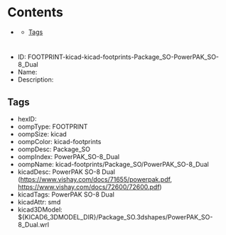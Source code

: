 



Contents
========

* [](#)
	* [Tags](#tags)

# 

- ID: FOOTPRINT-kicad-kicad-footprints-Package_SO-PowerPAK_SO-8_Dual
- Name: 
- Description: 

## Tags

- hexID: 
- oompType: FOOTPRINT
- oompSize: kicad
- oompColor: kicad-footprints
- oompDesc: Package_SO
- oompIndex: PowerPAK_SO-8_Dual
- oompName: kicad-footprints/Package_SO/PowerPAK_SO-8_Dual
- kicadDesc: PowerPAK SO-8 Dual (https://www.vishay.com/docs/71655/powerpak.pdf, https://www.vishay.com/docs/72600/72600.pdf)
- kicadTags: PowerPAK SO-8 Dual
- kicadAttr: smd
- kicad3DModel: ${KICAD6_3DMODEL_DIR}/Package_SO.3dshapes/PowerPAK_SO-8_Dual.wrl
